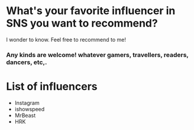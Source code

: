 # What's your favorite influencer in SNS you want to recommend?

I wonder to know. Feel free to recommend to me! 

### Any kinds are welcome! whatever gamers, travellers, readers, dancers, etc,.

# List of influencers
- Instagram
- ishowspeed
- MrBeast
- HRK
